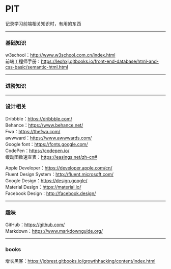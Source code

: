 # PIT
记录学习前端相关知识时，有用的东西

---

### 基础知识

w3school：http://www.w3school.com.cn/index.html  
前端工程师手册：https://leohxj.gitbooks.io/front-end-database/html-and-css-basic/semantic-html.html
     
---

### 进阶知识

---

### 设计相关

Dribbble：https://dribbble.com/  
Behance：https://www.behance.net/  
Fwa：https://thefwa.com/  
awwward：https://www.awwwards.com/  
Google font：https://fonts.google.com/  
CodePen：https://codepen.io/  
缓动函数速查表：https://easings.net/zh-cn#  

Apple Developer：https://developer.apple.com/cn/  
Fluent Design System：http://fluent.microsoft.com/  
Google Design：https://design.google/  
Material Design：https://material.io/  
Facebook Design：http://facebook.design/

---

### 趣味

GitHub：https://github.com/  
Markdown：https://www.markdownguide.org/  

---

### books

增长黑客：https://jobrest.gitbooks.io/growthhacking/content/index.html